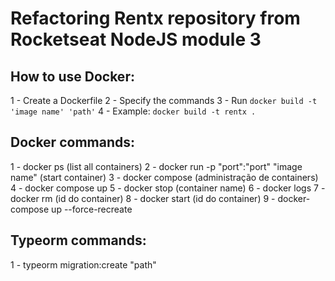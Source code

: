 # Refactoring Rentx repository from Rocketseat NodeJS module 3

## How to use Docker:

1 - Create a Dockerfile
2 - Specify the commands
3 - Run ``docker build -t 'image name' 'path'``
4 - Example: ``docker build -t rentx .``


## Docker commands:

1 - docker ps (list all containers)
2 - docker run -p "port":"port" "image name" (start container)
3 - docker compose (administração de containers)
4 - docker compose up
5 - docker stop (container name)
6 - docker logs
7 - docker rm (id do container)
8 - docker start (id do container)
9 - docker-compose up --force-recreate

## Typeorm commands:

1 - typeorm migration:create "path"

